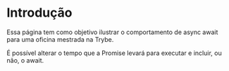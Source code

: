 # Introdução

Essa página tem como objetivo ilustrar o comportamento de async await para uma oficina mestrada na Trybe.

É possível alterar o tempo que a Promise levará para executar e incluir, ou não, o await.  
